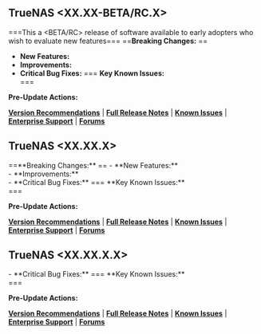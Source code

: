 
<!--BETA/RC-->

## TrueNAS <XX.XX-BETA/RC.X>
===This a <BETA/RC> release of software available to early adopters who wish to evaluate new features===
<Concise change summary for this release.>
==**Breaking Changes:** <List any compatibility changes that require user action>==
- **New Features:** <summary of primary addition>
- **Improvements:** <summary of optimization area>
- **Critical Bug Fixes:** <Brief description of major stability improvements>
=== **Key Known Issues:** <summary of any high visibility or high impact open issues> ===

**Pre-Update Actions:** <Any required preparation steps>

**[Version Recommendations](https://www.truenas.com/software-status/)** | **[Full Release Notes]()** | **[Known Issues]()** | **[Enterprise Support](https://support.truenas.com/)** | **[Forums](https://forums.truenas.com/)**


<!-- .1/.2/.3 -->
## TrueNAS <XX.XX.X>
<Concise change summary for this release.>
==**Breaking Changes:** <List any compatibility changes that require user action>==
- **New Features:** <summary of primary addition>
- **Improvements:** <summary of optimization area>
- **Critical Bug Fixes:** <Brief description of major stability improvements>
=== **Key Known Issues:** <summary of any high visibility or high impact open issues> ===

**Pre-Update Actions:** <Any required preparation steps>

**[Version Recommendations](https://www.truenas.com/software-status/)** | **[Full Release Notes]()** | **[Known Issues]()** | **[Enterprise Support](https://support.truenas.com/)** | **[Forums](https://forums.truenas.com/)**


<!-- HOTFIX -->
## TrueNAS <XX.XX.X.X>
<Concise change summary for this release.>
- **Critical Bug Fixes:** <Brief description of major stability improvements>
=== **Key Known Issues:** <summary of any high visibility or high impact open issues> ===

**Pre-Update Actions:** <Any required preparation steps>

**[Version Recommendations](https://www.truenas.com/software-status/)** | **[Full Release Notes]()** | **[Known Issues]()** | **[Enterprise Support](https://support.truenas.com/)** | **[Forums](https://forums.truenas.com/)**
